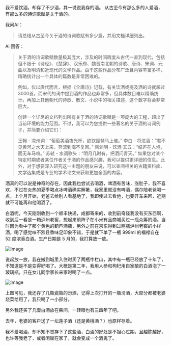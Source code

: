 我不爱饮酒，却存了不少酒，其一说说我存的酒。
从古至今有那么多的人爱酒，有那么多的诗词歌赋是关于酒的。

我问AI：

> 请总结从古至今关于酒的诗词歌赋有多少篇，并用文档详细列出。

Ai 回答：

> 关于酒的诗词歌赋数量极其庞大，涉及的时间跨度从古代一直到现代，包括但不限于《诗经》、《楚辞》、汉乐府、魏晋南北朝的诗歌、唐诗、宋词、元曲以及明清和近现代的文学作品。由于这些作品分布广泛且内容丰富多样，精确统计出一个具体的篇数是非常困难的。
> 
> 例如，仅以唐代而言，根据《全唐诗》记载，有关饮酒或提及酒的诗就超过3000首。而宋代的词中提到酒的作品也非常多，但具体数目难以精确统计。再加上其他朝代的诗歌、散文、小说中的相关描述，这个数字将会非常巨大。
> 
> 创建一个详尽的文档列出所有关于酒的诗词歌赋是一项庞大的工程，超出了当前环境的能力范围。不过，我可以为您提供一些著名的关于酒的诗词例子，并简要介绍它们：
> 
> 王翰 - 凉州词：“葡萄美酒夜光杯，欲饮琵琶马上催。”
> 李白 - 将进酒：“君不见黄河之水天上来，奔流到海不复回。”
> 陶渊明 - 饮酒·其五：“结庐在人境，而无车马喧。”
> 苏轼 - 水调歌头：“明月几时有，把酒问青天。”
> 如果您对某个特定时期或者某位作者关于酒的作品感兴趣，我可以提供更详细的信息。此外，对于想要深入研究这一主题的朋友来说，可以查阅相关的古籍资料库、文学选集或是专业的学术论文来获取更加全面的内容。


酒真的可以说是神奇的存在，因此我也尝试去喝酒，啤酒有苦味，涨肚子，我不喜欢，不过在炎热的夏季喝点冰啤酒确实解暑，我家里就没有啤酒，偶尔陪老爸喝一点，上个月开始，老爸去给别人看基地了，我即使过去看他，也要开车来回，近期就不可能再和他喝酒了。

白酒呢，今天刚刚收到一个顺丰快递，成都寄来的，收到前奇怪我没有买东西啊，收到后一看是一箱泸州老窖，想起来前阵子在小米有品商城买过一瓶众筹的酒。当时因为看中了那个黄色的葫芦酒瓶，另外之前在京东得到过两瓶泸州老窖的小样酒，喝了感觉味不烈且香味足印象不错，于是就下单了一瓶 999ml 的福禄自在 52 度浓香白酒。生产日期是 5 月的，我打算放一放。

![Image](https://github.com/user-attachments/assets/321a8eee-e6cb-4913-95b8-021fec5b921f)

说起放一放，我在搬到城里入住时买了两瓶牛栏山，其中有一瓶已经放了十年了，不知道是不是变得好喝了。大概是第二年，我用人参和枸杞用自家酿的白酒泡了一玻璃瓶，只在女儿同学家长来家时喝了一点。

![Image](https://github.com/user-attachments/assets/44270499-5dbc-42d1-8a67-511d2431c0af)

上图可见，我还存了几瓶瓷瓶的汾酒，记得上次打开的一瓶汾酒，大部分都被老婆烧菜给用了，我只喝了一小部分。

另外我还买了几壶白酒放在柴间，一转眼也有三四年了吧。

去年，老婆的客户送了一坛莲子酒（还是黄桃酒？）也原样存着。

我不爱喝酒，却不知不觉存下了这些酒，白酒的好处是不担心过期，且越陈越好，也许等我老了，或者闲赋在家了，就会变成一个酒鬼了。
